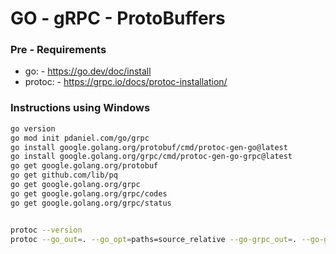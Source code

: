 # GO - gRPC - ProtoBuffers




### Pre - Requirements

- go: -      https://go.dev/doc/install
- protoc: -  https://grpc.io/docs/protoc-installation/


### Instructions using Windows

```bash 
go version
go mod init pdaniel.com/go/grpc
go install google.golang.org/protobuf/cmd/protoc-gen-go@latest
go install google.golang.org/grpc/cmd/protoc-gen-go-grpc@latest
go get google.golang.org/protobuf
go get github.com/lib/pq
go get google.golang.org/grpc
go get google.golang.org/grpc/codes
go get google.golang.org/grpc/status


protoc --version
protoc --go_out=. --go_opt=paths=source_relative --go-grpc_out=. --go-grpc_opt=paths=source_relative proto/student.proto
```

